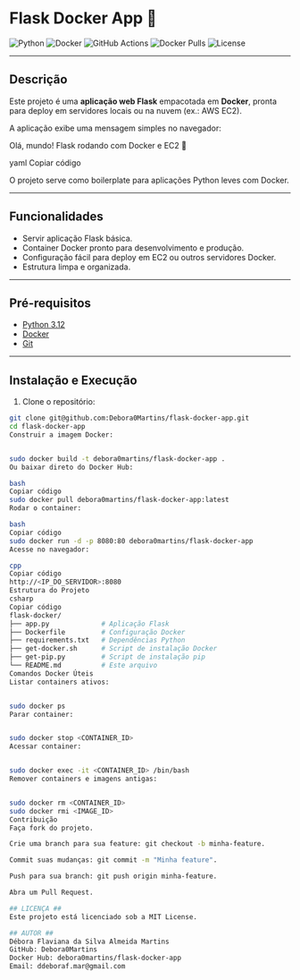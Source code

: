 # Flask Docker App 🚀

![Python](https://img.shields.io/badge/python-3.12-blue)
![Docker](https://img.shields.io/badge/docker-ready-green)
![GitHub Actions](https://img.shields.io/github/actions/workflow/status/Debora0Martins/flask-docker-app/ci.yml)
![Docker Pulls](https://img.shields.io/docker/pulls/debora0martins/flask-docker-app)
![License](https://img.shields.io/badge/license-MIT-brightgreen)

---

## Descrição

Este projeto é uma **aplicação web Flask** empacotada em **Docker**, pronta para deploy em servidores locais ou na nuvem (ex.: AWS EC2).  

A aplicação exibe uma mensagem simples no navegador:  

Olá, mundo! Flask rodando com Docker e EC2 🚀

yaml
Copiar código

O projeto serve como boilerplate para aplicações Python leves com Docker.

---

## Funcionalidades

- Servir aplicação Flask básica.
- Container Docker pronto para desenvolvimento e produção.
- Configuração fácil para deploy em EC2 ou outros servidores Docker.
- Estrutura limpa e organizada.

---

## Pré-requisitos

- [Python 3.12](https://www.python.org/downloads/)
- [Docker](https://www.docker.com/get-started)
- [Git](https://git-scm.com/)

---

## Instalação e Execução

1. Clone o repositório:

```bash
git clone git@github.com:Debora0Martins/flask-docker-app.git
cd flask-docker-app
Construir a imagem Docker:


sudo docker build -t debora0martins/flask-docker-app .
Ou baixar direto do Docker Hub:

bash
Copiar código
sudo docker pull debora0martins/flask-docker-app:latest
Rodar o container:

bash
Copiar código
sudo docker run -d -p 8080:80 debora0martins/flask-docker-app
Acesse no navegador:

cpp
Copiar código
http://<IP_DO_SERVIDOR>:8080
Estrutura do Projeto
csharp
Copiar código
flask-docker/
├── app.py             # Aplicação Flask
├── Dockerfile         # Configuração Docker
├── requirements.txt   # Dependências Python
├── get-docker.sh      # Script de instalação Docker
├── get-pip.py         # Script de instalação pip
└── README.md          # Este arquivo
Comandos Docker Úteis
Listar containers ativos:


sudo docker ps
Parar container:


sudo docker stop <CONTAINER_ID>
Acessar container:


sudo docker exec -it <CONTAINER_ID> /bin/bash
Remover containers e imagens antigas:


sudo docker rm <CONTAINER_ID>
sudo docker rmi <IMAGE_ID>
Contribuição
Faça fork do projeto.

Crie uma branch para sua feature: git checkout -b minha-feature.

Commit suas mudanças: git commit -m "Minha feature".

Push para sua branch: git push origin minha-feature.

Abra um Pull Request.

## LICENÇA ##
Este projeto está licenciado sob a MIT License.

## AUTOR ##
Débora Flaviana da Silva Almeida Martins
GitHub: Debora0Martins
Docker Hub: debora0martins/flask-docker-app
Email: ddeboraf.mar@gmail.com
